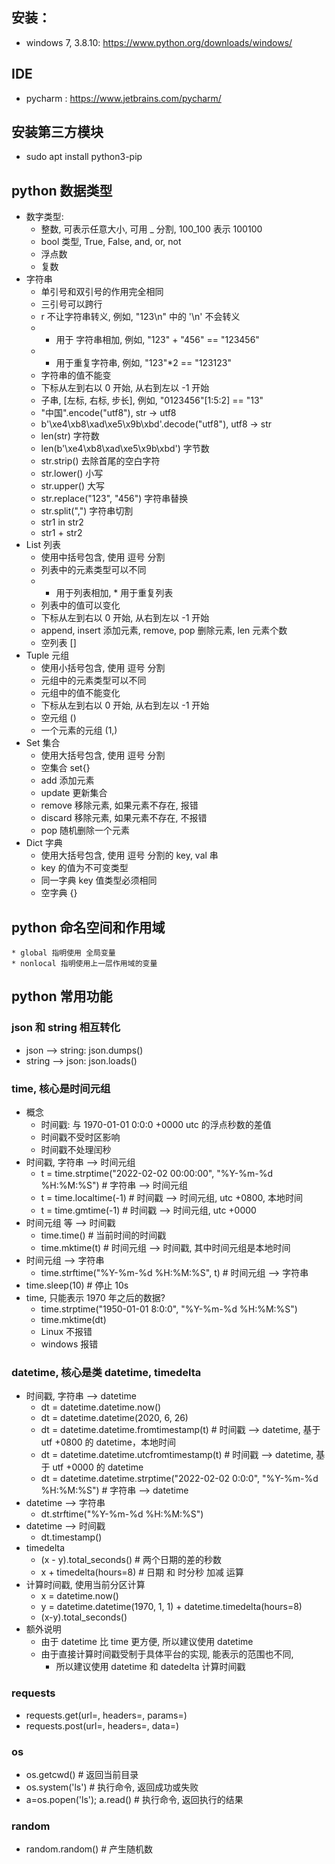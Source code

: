 
## 安装：
* windows 7, 3.8.10: https://www.python.org/downloads/windows/

## IDE
* pycharm : https://www.jetbrains.com/pycharm/

## 安装第三方模块
* sudo apt install python3-pip

## python 数据类型
* 数字类型:
    * 整数, 可表示任意大小, 可用 _ 分割, 100_100 表示 100100
    * bool 类型, True, False, and, or, not
    * 浮点数
    * 复数
* 字符串
    * 单引号和双引号的作用完全相同
    * 三引号可以跨行
    * r 不让字符串转义, 例如, "123\n" 中的 '\n' 不会转义
    * + 用于 字符串相加, 例如, "123" + "456" == "123456"
    * * 用于重复字符串, 例如, "123"*2 == "123123"
    * 字符串的值不能变
    * 下标从左到右以 0 开始, 从右到左以 -1 开始
    * 子串, [左标, 右标, 步长], 例如, "0123456"[1:5:2] == "13"
    * "中国".encode("utf8"), str -> utf8
    * b'\xe4\xb8\xad\xe5\x9b\xbd'.decode("utf8"), utf8 -> str
    * len(str) 字符数
    * len(b'\xe4\xb8\xad\xe5\x9b\xbd') 字节数
    * str.strip() 去除首尾的空白字符
    * str.lower() 小写
    * str.upper() 大写
    * str.replace("123", "456") 字符串替换
    * str.split(",") 字符串切割
    * str1 in str2
    * str1 + str2
* List 列表
    * 使用中括号包含, 使用 逗号 分割
    * 列表中的元素类型可以不同
    * + 用于列表相加, * 用于重复列表
    * 列表中的值可以变化
    * 下标从左到右以 0 开始, 从右到左以 -1 开始
    * append, insert 添加元素, remove, pop 删除元素, len 元素个数
    * 空列表 []
* Tuple 元组
    * 使用小括号包含, 使用 逗号 分割
    * 元组中的元素类型可以不同
    * 元组中的值不能变化
    * 下标从左到右以 0 开始, 从右到左以 -1 开始
    * 空元组 ()
    * 一个元素的元组 (1,)
* Set 集合
    * 使用大括号包含, 使用 逗号 分割
    * 空集合 set{}
    * add 添加元素
    * update 更新集合
    * remove  移除元素, 如果元素不存在, 报错
    * discard 移除元素, 如果元素不存在, 不报错
    * pop 随机删除一个元素
* Dict 字典
    * 使用大括号包含, 使用 逗号 分割的 key, val 串
    * key 的值为不可变类型
    * 同一字典 key 值类型必须相同
    * 空字典 {}

## python 命名空间和作用域
    * global 指明使用 全局变量
    * nonlocal 指明使用上一层作用域的变量

## python 常用功能
### json 和 string 相互转化
* json --> string: json.dumps()
* string --> json: json.loads()

### time, 核心是时间元组
* 概念
  * 时间戳: 与 1970-01-01 0:0:0 +0000 utc 的浮点秒数的差值
  * 时间戳不受时区影响
  * 时间戳不处理闰秒
* 时间戳, 字符串 --> 时间元组
  * t = time.strptime("2022-02-02 00:00:00", "%Y-%m-%d %H:%M:%S") # 字符串 --> 时间元组
  * t = time.localtime(-1)                                     # 时间戳 --> 时间元组, utc +0800, 本地时间
  * t = time.gmtime(-1)                                        # 时间戳 --> 时间元组, utc +0000
* 时间元组 等 --> 时间戳
  * time.time()                                                # 当前时间的时间戳
  * time.mktime(t)                                             # 时间元组 --> 时间戳, 其中时间元组是本地时间
* 时间元组 --> 字符串
  * time.strftime("%Y-%m-%d %H:%M:%S", t)                      # 时间元组 --> 字符串
* time.sleep(10)                                               # 停止 10s
* time, 只能表示 1970 年之后的数据?
    * time.strptime("1950-01-01 8:0:0", "%Y-%m-%d %H:%M:%S")
    * time.mktime(dt)
    * Linux 不报错
    * windows 报错

### datetime, 核心是类 datetime, timedelta
* 时间戳, 字符串 --> datetime
  * dt = datetime.datetime.now()
  * dt = datetime.datetime(2020, 6, 26)
  * dt = datetime.datetime.fromtimestamp(t) # 时间戳 --> datetime, 基于 utf +0800 的 datetime，本地时间
  * dt = datetime.datetime.utcfromtimestamp(t) # 时间戳 --> datetime, 基于 utf +0000 的 datetime
  * dt = datetime.datetime.strptime("2022-02-02 0:0:0", "%Y-%m-%d %H:%M:%S") # 字符串 --> datetime
* datetime --> 字符串
  * dt.strftime("%Y-%m-%d %H:%M:%S")
* datetime --> 时间戳
  * dt.timestamp()
* timedelta
    * (x - y).total_seconds() # 两个日期的差的秒数
    * x + timedelta(hours=8)  # 日期 和 时分秒 加减 运算
* 计算时间戳, 使用当前分区计算
    * x = datetime.now()
    * y = datetime.datetime(1970, 1, 1) + datetime.timedelta(hours=8)
    * (x-y).total_seconds()
* 额外说明
    * 由于 datetime 比 time 更方便, 所以建议使用 datetime
    * 由于直接计算时间戳受制于具体平台的实现, 能表示的范围也不同,
        * 所以建议使用 datetime 和 datedelta 计算时间戳

### requests
* requests.get(url=, headers=, params=)
* requests.post(url=, headers=, data=)

### os
* os.getcwd() # 返回当前目录
* os.system('ls') # 执行命令, 返回成功或失败
* a=os.popen('ls'); a.read()  # 执行命令, 返回执行的结果

### random
* random.random() # 产生随机数

